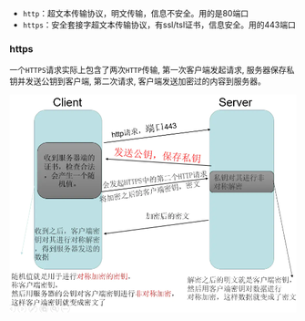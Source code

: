 - `http`：超文本传输协议，明文传输，信息不安全。用的是80端口
- `https`：安全套接字超文本传输协议，有ssl/tsl证书，信息安全。用的443端口

### https
一个`HTTPS`请求实际上包含了两次`HTTP`传输, 第一次客户端发起请求, 服务器保存私钥并发送公钥到客户端, 第二次请求, 客户端发送加密过的内容到服务器。

![https](./images/https/https.webp)